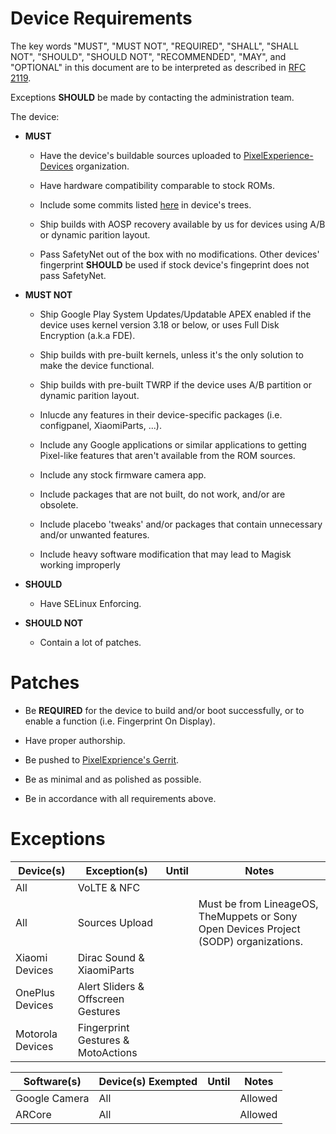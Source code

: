 # Device Requirements

The key words "MUST", "MUST NOT", "REQUIRED", "SHALL", "SHALL NOT", "SHOULD", "SHOULD NOT", "RECOMMENDED",  "MAY", and "OPTIONAL" in this document are to be interpreted as described in [RFC 2119](https://tools.ietf.org/html/rfc2119).

Exceptions **SHOULD** be made by contacting the administration team.

The device:

- **MUST** 
 
  - Have the device's buildable sources uploaded to [PixelExperience-Devices](https://github.com/PixelExperience-Devices) organization. 
  
  - Have hardware compatibility comparable to stock ROMs.
    
  - Include some commits listed [here](https://github.com/PixelExperience-Devices/required_commits) in device's trees.
    
  - Ship builds with AOSP recovery available by us for devices using A/B or dynamic parition layout.
    
  - Pass SafetyNet out of the box with no modifications. Other devices' fingerprint **SHOULD** be used if stock device's fingeprint does not pass SafetyNet.

- **MUST NOT**

  - Ship Google Play System Updates/Updatable APEX enabled if the device uses kernel version 3.18 or below, or uses Full Disk Encryption (a.k.a FDE).
    
  - Ship builds with pre-built kernels, unless it's the only solution to make the device functional.
    
  - Ship builds with pre-built TWRP if the device uses A/B partition or dynamic parition layout.

  - Inlucde any features in their device-specific packages (i.e. configpanel, XiaomiParts, ...).
    
  - Include any Google applications or similar applications to getting Pixel-like features that aren't available from the ROM sources.
    
  - Include any stock firmware camera app.

  - Include packages that are not built, do not work, and/or are obsolete.
  
  - Include placebo 'tweaks' and/or packages that contain unnecessary and/or unwanted features.
    
  - Include heavy software modification that may lead to Magisk working improperly
 
- **SHOULD**  <br>

  - Have SELinux Enforcing.

- **SHOULD NOT** <br>

   - Contain a lot of patches. 
    
# Patches

- Be **REQUIRED** for the device to build and/or boot successfully, or to enable a function (i.e. Fingerprint On Display).
  
- Have proper authorship.

- Be pushed to [PixelExprience's Gerrit](https://gerrit.pixelexperience.org).

- Be as minimal and as polished as possible.

- Be in accordance with all requirements above.

# Exceptions
Device(s)        | Exception(s)                          | Until | Notes
-----------------|---------------------------------------|-------|-------------------------------------------------------------------------------------
All              | VoLTE & NFC                           |       |
All              | Sources Upload                        |       |Must be from LineageOS, TheMuppets or Sony Open Devices Project (SODP) organizations.
Xiaomi Devices   | Dirac Sound & XiaomiParts             |       |
OnePlus Devices  | Alert Sliders & Offscreen Gestures    |       |
Motorola Devices | Fingerprint Gestures & MotoActions    |       |

Software(s)      | Device(s) Exempted | Until | Notes 
-----------------| -------------------|-------|--------
Google Camera    | All                |       | Allowed
ARCore           | All                |       | Allowed
